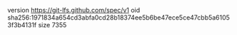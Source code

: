 version https://git-lfs.github.com/spec/v1
oid sha256:1971834a654cd3abfa0cd28b18374ee5b6be47ece5ce47cbb5a61053f3b4131f
size 7355
